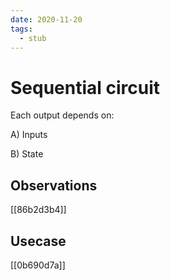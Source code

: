 ```yaml
---
date: 2020-11-20
tags: 
  - stub
---
```


# Sequential circuit

Each output depends on:

A) Inputs

B) State

## Observations

[[86b2d3b4]]


## Usecase

[[0b690d7a]]
